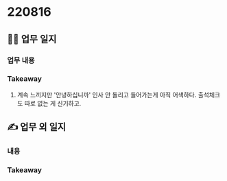 # 220816 
## 👩‍💻 업무 일지
### 업무 내용


### Takeaway
1. 계속 느끼지만 '안녕하십니까' 인사 안 돌리고 들어가는게 아직 어색하다. 출석체크도 따로 없는 게 신기하고.

## ✍ 업무 외 일지
### 내용

### Takeaway

<!--stackedit_data:
eyJoaXN0b3J5IjpbLTEyOTE4MzUzNjAsLTIwODg3NDY2MTJdfQ
==
-->